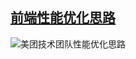 ## [前端性能优化思路](https://www.bilibili.com/video/BV1sWhJz4EFw/?spm_id_from=333.1007.0.0&vd_source=26b5f24919aeb671ba1dbff34904c160)

![美团技术团队性能优化思路](/optimization.png)